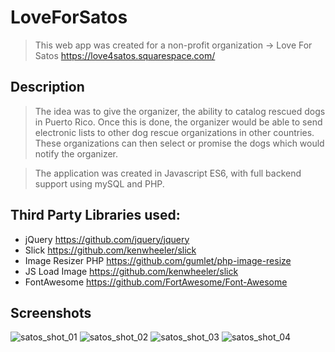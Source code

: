 # LoveForSatos
> This web app was created for a non-profit organization -> Love For Satos https://love4satos.squarespace.com/

## Description
> The idea was to give the organizer, the ability to catalog rescued dogs in Puerto Rico.  Once this is done, the organizer would be able to send electronic lists to other dog rescue organizations in other countries.  These organizations can then select or promise the dogs which would notify the organizer.

> The application was created in Javascript ES6, with full backend support using mySQL and PHP.

## Third Party Libraries used:

- jQuery https://github.com/jquery/jquery
- Slick https://github.com/kenwheeler/slick
- Image Resizer PHP https://github.com/gumlet/php-image-resize
- JS Load Image https://github.com/kenwheeler/slick
- FontAwesome https://github.com/FortAwesome/Font-Awesome

## Screenshots
![satos_shot_01](https://github.com/lavoe2k/LoveForSatos/tree/master/images/screenshots/satos_shot_01.png)
![satos_shot_02](https://github.com/lavoe2k/LoveForSatos/tree/master/images/screenshots/satos_shot_02.png)
![satos_shot_03](https://github.com/lavoe2k/LoveForSatos/tree/master/images/screenshots/satos_shot_03.png)
![satos_shot_04](https://github.com/lavoe2k/LoveForSatos/tree/master/images/screenshots/satos_shot_04.png)
